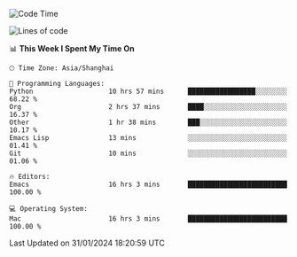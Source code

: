 <!--START_SECTION:waka-->
![Code Time](http://img.shields.io/badge/Code%20Time-1%2C788%20hrs%2037%20mins-blue)

![Lines of code](https://img.shields.io/badge/From%20Hello%20World%20I%27ve%20Written-287.7%20thousand%20lines%20of%20code-blue)

📊 **This Week I Spent My Time On** 

```text
🕑︎ Time Zone: Asia/Shanghai

💬 Programming Languages: 
Python                   10 hrs 57 mins      █████████████████░░░░░░░░   68.22 % 
Org                      2 hrs 37 mins       ████░░░░░░░░░░░░░░░░░░░░░   16.37 % 
Other                    1 hr 38 mins        ███░░░░░░░░░░░░░░░░░░░░░░   10.17 % 
Emacs Lisp               13 mins             ░░░░░░░░░░░░░░░░░░░░░░░░░   01.41 % 
Git                      10 mins             ░░░░░░░░░░░░░░░░░░░░░░░░░   01.06 % 

🔥 Editors: 
Emacs                    16 hrs 3 mins       █████████████████████████   100.00 % 

💻 Operating System: 
Mac                      16 hrs 3 mins       █████████████████████████   100.00 % 
```


 Last Updated on 31/01/2024 18:20:59 UTC
<!--END_SECTION:waka-->
